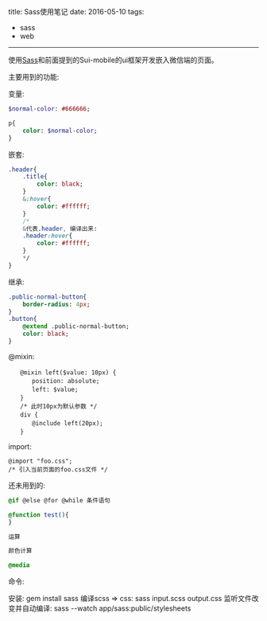 title: Sass使用笔记
date: 2016-05-10
tags: 
  - sass
  - web

---

使用[Sass](http://sass-lang.com/documentation/file.SASS_REFERENCE.html)和前面提到的Sui-mobile的ui框架开发嵌入微信端的页面。
<!-- more -->

主要用到的功能: 

变量: 

```sass
$normal-color: #666666;

p{
	color: $normal-color;
}
```
嵌套: 
```sass
.header{
	.title{
		color: black;
	}
	&:hover{
		color: #ffffff;
	}
	/* 
	&代表.header, 编译出来: 
	.header:hover{
		color: #ffffff;
	} 
	*/
}
```
继承:

```sass
.public-normal-button{
	border-radius: 4px;
}
.button{
	@extend .public-normal-button;
	color: black;
}

```
@mixin:
```
　　@mixin left($value: 10px) {
　　　　position: absolute;
　　　　left: $value;
　　}
　　/* 此时10px为默认参数 */
　　div {
　　　　@include left(20px);
　　}
```
import:

```
@import "foo.css";
/* 引入当前页面的foo.css文件 */
```

还未用到的: 

```sass
@if @else @for @while 条件语句

@function test(){
}

运算

颜色计算

@media
```


命令:

安装: gem install sass
编译scss => css: sass input.scss output.css
监听文件改变并自动编译: sass --watch app/sass:public/stylesheets